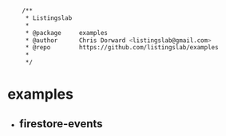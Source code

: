 ```bash
	/**
	 * Listingslab
	 *
	 * @package     examples
	 * @author      Chris Dorward <listingslab@gmail.com>
	 * @repo        https://github.com/listingslab/examples
	 *
	 */
```
# examples

- ## firestore-events